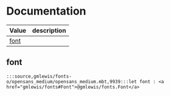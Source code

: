 # Documentation
|Value|description|
|---|---|
|[font](#font)||

## font

```moonbit
:::source,gmlewis/fonts-o/opensans_medium/opensans_medium.mbt,9939:::let font : <a href="gmlewis/fonts#Font">@gmlewis/fonts.Font</a>
```

